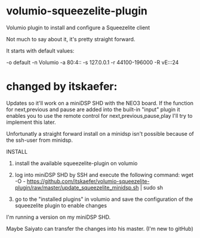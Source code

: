 # volumio-squeezelite-plugin
Volumio plugin to install and configure a Squeezelite client

Not much to say about it, it's pretty straight forward.

It starts with default values:

-o default
-n Volumio
-a 80:4::
-s 127.0.0.1
-r 44100-196000 -R vE:::24

# changed by itskaefer:
Updates so it'll work on a miniDSP SHD with the NEO3 board.
If the function for next,previous and pause are added into the built-in "input" plugin
it enables you to use the remote control for next,previous,pause,play
I'll try to implement this later.

Unfortunatly a straight forward install on a minidsp isn't possible because of the ssh-user
from minidsp.

INSTALL
1. install the available squeezelite-plugin on volumio

2. log into miniDSP SHD by SSH and execute the following command:
wget -O - https://github.com/itskaefer/volumio-squeezelite-plugin/raw/master/update_squeezelite_minidsp.sh | sudo sh

3. go to the "installed plugins" in volumio and save the configuration of the squeezelite plugin to enable changes



I'm running a version on my miniDSP SHD.

Maybe Saiyato can transfer the changes into his master. (I'm new to gitHub)
